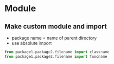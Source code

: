 # Module

## Make custom module and import
- package name = name of parent directory
- use absolute import
```python
from package1.package2.filename import classname 
from package1.package2.filename import funcname
```
